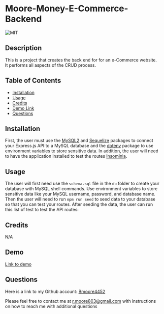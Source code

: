 # Moore-Money-E-Commerce-Backend

![MIT](https://img.shields.io/badge/LICENSE-MIT-blue.svg)

## Description

This is a project that creates the back end for for an e-Commerce website. It performs all aspects of the CRUD process.

## Table of Contents

- [Installation](#installation)
- [Usage](#usage)
- [Credits](#credits)
- [Demo Link](#demo)
- [Questions](#questions)

## Installation

First, the user must use the [MySQL2](https://www.npmjs.com/package/mysql2) and [Sequelize](https://www.npmjs.com/package/sequelize) packages to connect your Express.js API to a MySQL database and the [dotenv](https://www.npmjs.com/package/dotenv) package to use environment variables to store sensitive data. In addition, the user will need to have the application installed to test the routes [Insominia](https://insomnia.rest/).

## Usage

The user will first need use the `schema.sql` file in the `db` folder to create your database with MySQL shell commands. Use environment variables to store sensitive data like your MySQL username, password, and database name. Then the user will need to run `npm run seed` to seed data to your database so that you can test your routes. After seeding the data, the user can run this list of test to test the API routes:

## Credits

N/A

## Demo

[Link to demo](https://drive.google.com/file/d/1y4VCO3D0PUUbdKMsVn-1MelGxPPrRKEh)

## Questions

Here is a link to my Github account:
[Bmoore4452](https://github.com/Bmoore4452)

Please feel free to contact me at r.moore803@gmail.com with instructions on how to reach me with additional questions
